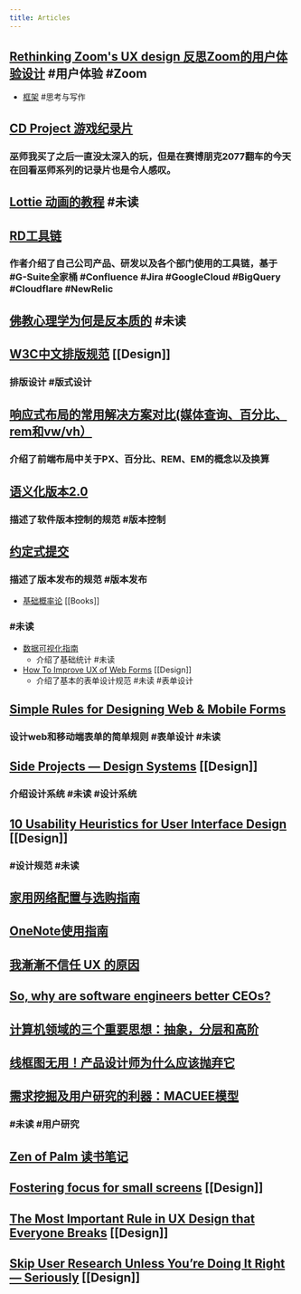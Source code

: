 ```yaml
---
title: Articles
---
```


## [Rethinking Zoom's UX design 反思Zoom的用户体验设计](https://blog.usepastel.com/post/zoom-ux-redesign)  #用户体验 #Zoom
- [框架](https://pt.plus/the-framework/) #思考与写作
## [CD Project 游戏纪录片](https://www.youtube.com/watch?v=uNZkTk5gLuo)
### 巫师我买了之后一直没太深入的玩，但是在赛博朋克2077翻车的今天在回看巫师系列的记录片也是令人感叹。
## [Lottie 动画的教程](https://www.notion.so/5-Lottie-83321ca1ab0e4687a49088b79f3d43a7) #未读
## [RD工具链](https://threadreaderapp.com/thread/1269098855431155712.html)
### 作者介绍了自己公司产品、研发以及各个部门使用的工具链，基于 #G-Suite全家桶 #Confluence #Jira #GoogleCloud #BigQuery #Cloudflare #NewRelic
## [佛教心理学为何是反本质的](https://mp.weixin.qq.com/s/Mnv0ISUouA1Mr8u1xlyfVA) #未读
## [W3C中文排版规范](https://www.w3.org/TR/clreq/#introduction)  [[Design]]
### 排版设计 #版式设计
## [响应式布局的常用解决方案对比(媒体查询、百分比、rem和vw/vh）](https://github.com/forthealllight/blog/issues/13)
### 介绍了前端布局中关于PX、百分比、REM、EM的概念以及换算
## [语义化版本2.0](https://semver.org/lang/zh-CN/)
### 描述了软件版本控制的规范 #版本控制
## [约定式提交](https://www.conventionalcommits.org/zh-hans/v1.0.0-beta.4/)
### 描述了版本发布的规范 #版本发布
- [基础概率论](https://seeing-theory.brown.edu/cn.html#firstPage) [[Books]]
### #未读
- [数据可视化指南](https://www.ui.cn/detail/477349.html)
	- 介绍了基础统计 #未读
- [How To Improve UX of Web Forms](https://maxsnitser.com/blog/how-to-improve-ux-of-web-forms) [[Design]]
	- 介绍了基本的表单设计规范 #未读 #表单设计
## [Simple Rules for Designing Web & Mobile Forms](https://subtract.substack.com/p/simple-rules-for-designing-web-and)
### 设计web和移动端表单的简单规则 #表单设计 #未读
## [Side Projects — Design Systems](https://blog.productdisrupt.com/side-projects-design-systems-40bf6b397871) [[Design]]
### 介绍设计系统 #未读 #设计系统
## [10 Usability Heuristics for User Interface Design](https://medium.com/uxeastmeetswest/%E5%8D%81%E9%A0%85%E4%BD%BF%E7%94%A8%E8%80%85%E9%AB%94%E9%A9%97%E8%A8%AD%E8%A8%88%E5%84%AA%E5%8C%96%E5%8E%9F%E5%89%87-eb3fa01999e6) [[Design]]
### #设计规范 #未读
## [家用网络配置与选购指南](https://yach.me/2020/10/06/2020-%e7%94%9f%e6%b4%bb%e6%89%8b%e5%86%8c%e7%b3%bb%e5%88%97%ef%bc%9a%e5%ae%b6%e7%94%a8%e7%bd%91%e7%bb%9c%e9%85%8d%e7%bd%ae%e4%b8%8e%e9%80%89%e8%b4%ad%e6%8c%87%e5%8d%97/)
## [OneNote使用指南](https://www.zhihu.com/question/418933529/answer/1525594474)
## [我漸漸不信任 UX 的原因](https://intersection.tw/%E6%88%91%E6%BC%B8%E6%BC%B8%E4%B8%8D%E4%BF%A1%E4%BB%BB-ux-%E7%9A%84%E5%8E%9F%E5%9B%A0-c9ea15dd2ca7)
## [So, why are software engineers better CEOs?](https://iism.org/article/so-why-are-software-engineers-better-ceos-60)
## [计算机领域的三个重要思想：抽象，分层和高阶](https://ray-eldath.me/programming/three-important-ideas/?s=09)
## [线框图无用！产品设计师为什么应该抛弃它](https://nishuang.net/%e7%ba%bf%e6%a1%86%e5%9b%be%e6%97%a0%e7%94%a8%ef%bc%81%e4%ba%a7%e5%93%81%e8%ae%be%e8%ae%a1%e5%b8%88%e4%b8%ba%e4%bb%80%e4%b9%88%e5%ba%94%e8%af%a5%e6%8a%9b%e5%bc%83%e5%ae%83/)
## [需求挖掘及用户研究的利器：MACUEE模型](https://dingyu.me/blog/macuee)
### #未读 #用户研究
## [Zen of Palm 读书笔记](https://dingyu.me/blog/zen-of-palm-1)
## [Fostering focus for small screens](https://medium.com/dropbox-design/fostering-focus-for-small-screens-34a9f338668c) [[Design]]
## [The Most Important Rule in UX Design that Everyone Breaks](https://blog.prototypr.io/the-most-important-rule-in-ux-design-that-everyone-breaks-1c1cb188931) [[Design]]
## [Skip User Research Unless You’re Doing It Right — Seriously](https://medium.com/microsoft-design/skip-user-research-unless-youre-doing-it-right-seriously-15494e5ee033) [[Design]]